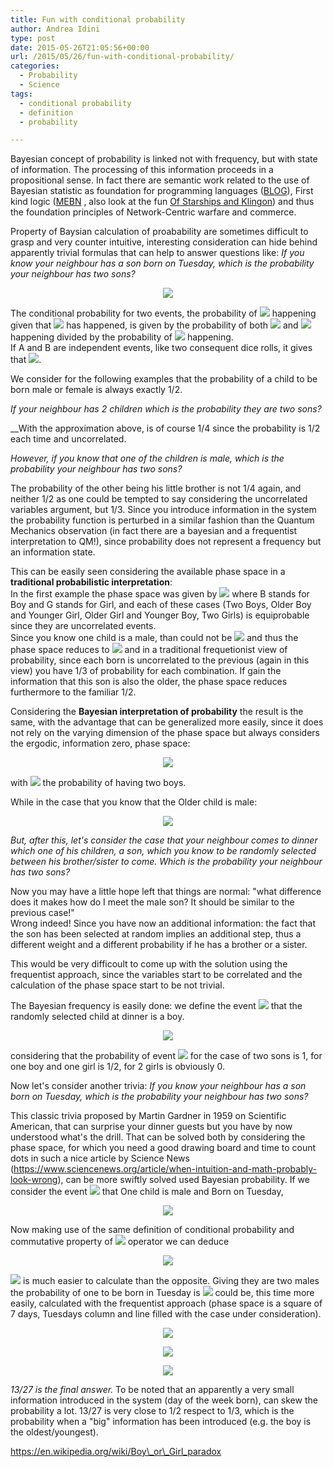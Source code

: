 ```yaml
---
title: Fun with conditional probability
author: Andrea Idini
type: post
date: 2015-05-26T21:05:56+00:00
url: /2015/05/26/fun-with-conditional-probability/
categories:
  - Probability
  - Science
tags:
  - conditional probability
  - definition
  - probability

---
```

Bayesian concept of probability is linked not with frequency, but with state of information. The processing of this information proceeds in a propositional sense. In fact there are semantic work related to the use of Bayesian statistic as foundation for programming languages ([BLOG][1]), First kind logic ([MEBN][2] , also look at the fun [Of Starships and Klingon][3]) and thus the foundation principles of Network-Centric warfare and commerce.

Property of Baysian calculation of proabability are sometimes difficult to grasp and very counter intuitive, interesting consideration can hide behind apparently trivial formulas that can help to answer questions like: _If you know your neighbour has a son born on Tuesday, which is the probability your neighbour has two sons?_<!--more-->

<p style='text-align:center;'>
  <span class='MathJax_Preview'><img src="/wilt/wp-content/plugins/latex/cache/tex_c86d2f8f95128330ef05f0879d83b892.gif' style='' class='tex'" /></span>
</p>

The conditional probability for two events, the probability of <span class='MathJax_Preview'><img src="/wilt/wp-content/plugins/latex/cache/tex_7fc56270e7a70fa81a5935b72eacbe29.gif' style=' ' class='tex'" /></span> happening given that <span class='MathJax_Preview'><img src="/wilt/wp-content/plugins/latex/cache/tex_9d5ed678fe57bcca610140957afab571.gif' style=' padding-bottom:1px;' class='tex'" /></span> has happened, is given by the probability of both <span class='MathJax_Preview'><img src="/wilt/wp-content/plugins/latex/cache/tex_7fc56270e7a70fa81a5935b72eacbe29.gif' style=' ' class='tex'" /></span> and <span class='MathJax_Preview'><img src="/wilt/wp-content/plugins/latex/cache/tex_9d5ed678fe57bcca610140957afab571.gif' style=' padding-bottom:1px;' class='tex'" /></span> happening divided by the probability of <span class='MathJax_Preview'><img src="/wilt/wp-content/plugins/latex/cache/tex_9d5ed678fe57bcca610140957afab571.gif' style=' padding-bottom:1px;' class='tex'" /></span> happening.  
If A and B are independent events, like two consequent dice rolls, it gives that <span class='MathJax_Preview'><img src="/wilt/wp-content/plugins/latex/cache/tex_6aa599d18c8ad47b1e45f53696aca698.gif' style=' ' class='tex'" /></span>.

We consider for the following examples that the probability of a child to be born male or female is always exactly 1/2.

 _If your neighbour has 2 children which is the probability they are two sons?_

 __With the approximation above, is of course 1/4 since the probability is 1/2 each time and uncorrelated.

 _However, if you know that one of the children is male, which is the probability your neighbour has two sons?_ 

The probability of the other being his little brother is not 1/4 again, and neither 1/2 as one could be tempted to say considering the uncorrelated variables argument, but 1/3. Since you introduce information in the system the probability function is perturbed in a similar fashion than the Quantum Mechanics observation (in fact there are a bayesian and a frequentist interpretation to QM!), since probability does not represent a frequency but an information state.

This can be easily seen considering the available phase space in a **traditional probabilistic interpretation**:  
In the first example the phase space was given by <span class='MathJax_Preview'><img src="/wilt/wp-content/plugins/latex/cache/tex_089ced7ee189d30bb46114e6c54d6110.gif' style=' ' class='tex'" /></span> where B stands for Boy and G stands for Girl, and each of these cases (Two Boys, Older Boy and Younger Girl, Older Girl and Younger Boy, Two Girls) is equiprobable since they are uncorrelated events.  
Since you know one child is a male, than could not be <span class='MathJax_Preview'><img src="/wilt/wp-content/plugins/latex/cache/tex_86d8d92aba9ecf9bbf89f69cb3e49588.gif' style=' ' class='tex'" /></span> and thus the phase space reduces to <span class='MathJax_Preview'><img src="/wilt/wp-content/plugins/latex/cache/tex_9d9ea7e6a7140a5d2472cb609d34df33.gif' style=' ' class='tex'" /></span> and in a traditional frequetionist view of probability, since each born is uncorrelated to the previous (again in this view) you have 1/3 of probability for each combination. If gain the information that this son is also the older, the phase space reduces furthermore to the familiar 1/2.

Considering the **Bayesian interpretation of probability** the result is the same, with the advantage that can be generalized more easily, since it does not rely on the varying dimension of the phase space but always considers the ergodic, information zero, phase space:

<p style='text-align:center;'>
  <span class='MathJax_Preview'><img src="/wilt/wp-content/plugins/latex/cache/tex_199324aa435f147b1409f71260818b77.gif' style='' class='tex'" /></span>
</p>

  
with <span class='MathJax_Preview'><img src="/wilt/wp-content/plugins/latex/cache/tex_0205674110bad331eb5d25fe98672fa9.gif' style=' ' class='tex'" /></span> the probability of having two boys.

While in the case that you know that the Older child is male:

<p style='text-align:center;'>
  <span class='MathJax_Preview'><img src="/wilt/wp-content/plugins/latex/cache/tex_80cedf5bda41460806b752d1947a47c4.gif' style='' class='tex'" /></span>
</p>

 _But, after this, let's consider the case that your neighbour comes to dinner which one of his children, a son, which you know to be randomly selected between his brother/sister to come. Which is the probability your neighbour has two sons?_ 

Now you may have a little hope left that things are normal: "what difference does it makes how do I meet the male son? It should be similar to the previous case!"  
Wrong indeed! Since you have now an additional information: the fact that the son has been selected at random implies an additional step, thus a different weight and a different probability if he has a brother or a sister.

This would be very difficoult to come up with the solution using the frequentist approach, since the variables start to be correlated and the calculation of the phase space start to be not trivial.

The Bayesian frequency is easily done: we define the event <span class='MathJax_Preview'><img src="/wilt/wp-content/plugins/latex/cache/tex_3a3ea00cfc35332cedf6e5e9a32e94da.gif' style=' padding-bottom:1px;' class='tex'" /></span> that the randomly selected child at dinner is a boy.  


<p style='text-align:center;'>
  <span class='MathJax_Preview'><img src="/wilt/wp-content/plugins/latex/cache/tex_deaa9cd695c5cc773d20219f781b5067.gif' style='' class='tex'" /></span>
</p>

  
considering that the probability of event <span class='MathJax_Preview'><img src="/wilt/wp-content/plugins/latex/cache/tex_3a3ea00cfc35332cedf6e5e9a32e94da.gif' style=' padding-bottom:1px;' class='tex'" /></span> for the case of two sons is 1, for one boy and one girl is 1/2, for 2 girls is obviously 0.

Now let's consider another trivia:  _If you know your neighbour has a son born on Tuesday, which is the probability your neighbour has two sons?_

This classic trivia proposed by Martin Gardner in 1959 on Scientific American, that can surprise your dinner guests but you have by now understood what's the drill. That can be solved both by considering the phase space, for which you need a good drawing board and time to count dots in such a nice article by Science News (https://www.sciencenews.org/article/when-intuition-and-math-probably-look-wrong), can be more swiftly solved used Bayesian probability. If we consider the event <span class='MathJax_Preview'><img src="/wilt/wp-content/plugins/latex/cache/tex_3a3ea00cfc35332cedf6e5e9a32e94da.gif' style=' padding-bottom:1px;' class='tex'" /></span> that One child is male and Born on Tuesday,

<p style='text-align:center;'>
  <span class='MathJax_Preview'><img src="/wilt/wp-content/plugins/latex/cache/tex_eac65d09191c2f1c1a7d50a5cfb25b66.gif' style='' class='tex'" /></span>
</p>

Now making use of the same definition of conditional probability and commutative property of <span class='MathJax_Preview'><img src="/wilt/wp-content/plugins/latex/cache/tex_2198db912e7df085b4fbdff0c7f8f01c.gif' style=' padding-bottom:1px;' class='tex'" /></span> operator we can deduce  


<p style='text-align:center;'>
  <span class='MathJax_Preview'><img src="/wilt/wp-content/plugins/latex/cache/tex_2d2fae87c3e2ac7c3c97b09b5c8be3ca.gif' style='' class='tex'" /></span>
</p>

<span class='MathJax_Preview'><img src="/wilt/wp-content/plugins/latex/cache/tex_1a3904cfe8ab9750db4cdbf97a1653f7.gif' style=' ' class='tex'" /></span> is much easier to calculate than the opposite. Giving they are two males the probability of one to be born in Tuesday is <span class='MathJax_Preview'><img src="/wilt/wp-content/plugins/latex/cache/tex_1cec39394a003e1e4fde4a36fd85de35.gif' style=' ' class='tex'" /></span> could be, this time more easily, calculated with the frequentist approach (phase space is a square of 7 days, Tuesdays column and line filled with the case under consideration).

<p style='text-align:center;'>
  <span class='MathJax_Preview'><img src="/wilt/wp-content/plugins/latex/cache/tex_0a3950f3502ee743f2b84ec9fd7dbe09.gif' style='' class='tex'" /></span>
</p>

<p style='text-align:center;'>
  <span class='MathJax_Preview'><img src="/wilt/wp-content/plugins/latex/cache/tex_121edbc5894e473f579f0ceddd3e821a.gif' style='' class='tex'" /></span>
</p>

<p style='text-align:center;'>
  <span class='MathJax_Preview'><img src="/wilt/wp-content/plugins/latex/cache/tex_4c0d44078f0ece6743fc7d1acbaf8a35.gif' style='' class='tex'" /></span>
</p>

 _13/27 is the final answer._ To be noted that an apparently a very small information introduced in the system (day of the week born), can skew the probability a lot. 13/27 is very close to 1/2 respect to 1/3, which is the probability when a "big" information has been introduced (e.g. the boy is the oldest/youngest).

https://en.wikipedia.org/wiki/Boy\_or\_Girl_paradox

 [1]: http://bayesianlogic.github.io/
 [2]: http://seor.gmu.edu/~klaskey/papers/Laskey_MEBN_Logic.pdf
 [3]: http://arxiv.org/ftp/arxiv/papers/1207/1207.1354.pdf